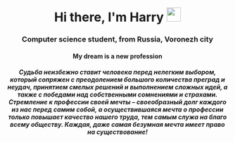 <h1 align="center">Hi there, I'm Harry</a> 
<img src="https://github.com/blackcater/blackcater/raw/main/images/Hi.gif" height="32"/></h1>
<h3 align="center">Computer science student, from Russia, Voronezh city</h3>

<h4 align="center">My dream is a new profession</h4>
<h5 align="center">Судьба неизбежно ставит человека перед нелегким выбором, который сопряжен с преодолением большого количества преград и неудач, принятием смелых решений и выполнением сложных идей, а также с победами над собственными сомнениями и страхами. 
Стремление к профессии своей мечты – своеобразный долг каждого из нас перед самим собой, а осуществившаяся мечта о профессии только повышает качество нашего труда, тем самым служа на благо всему обществу.
Каждая, даже самая безумная мечта имеет право на существование!
</h5>
<!--
**Harry2k7/Harry2k7** is a ✨ _special_ ✨ repository because its `README.md` (this file) appears on your GitHub profile.


